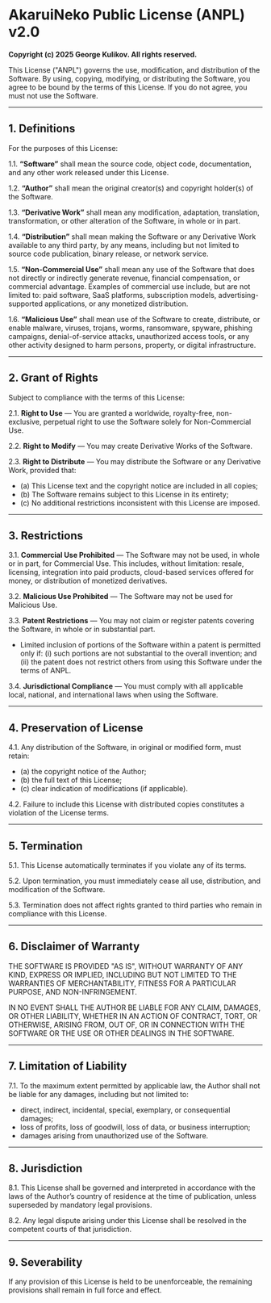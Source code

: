 # AkaruiNeko Public License (ANPL) v2.0

**Copyright (c) 2025 George Kulikov. All rights reserved.**

This License ("ANPL") governs the use, modification, and distribution of the Software.
By using, copying, modifying, or distributing the Software, you agree to be bound by the terms of this License.
If you do not agree, you must not use the Software.

---

## 1. Definitions

For the purposes of this License:

1.1. **“Software”** shall mean the source code, object code, documentation, and any other work released under this License.

1.2. **“Author”** shall mean the original creator(s) and copyright holder(s) of the Software.

1.3. **“Derivative Work”** shall mean any modification, adaptation, translation, transformation, or other alteration of the Software, in whole or in part.

1.4. **“Distribution”** shall mean making the Software or any Derivative Work available to any third party, by any means, including but not limited to source code publication, binary release, or network service.

1.5. **“Non-Commercial Use”** shall mean any use of the Software that does not directly or indirectly generate revenue, financial compensation, or commercial advantage. Examples of commercial use include, but are not limited to: paid software, SaaS platforms, subscription models, advertising-supported applications, or any monetized distribution.

1.6. **“Malicious Use”** shall mean use of the Software to create, distribute, or enable malware, viruses, trojans, worms, ransomware, spyware, phishing campaigns, denial-of-service attacks, unauthorized access tools, or any other activity designed to harm persons, property, or digital infrastructure.

---

## 2. Grant of Rights

Subject to compliance with the terms of this License:

2.1. **Right to Use** — You are granted a worldwide, royalty-free, non-exclusive, perpetual right to use the Software solely for Non-Commercial Use.

2.2. **Right to Modify** — You may create Derivative Works of the Software.

2.3. **Right to Distribute** — You may distribute the Software or any Derivative Work, provided that:

* (a) This License text and the copyright notice are included in all copies;
* (b) The Software remains subject to this License in its entirety;
* (c) No additional restrictions inconsistent with this License are imposed.

---

## 3. Restrictions

3.1. **Commercial Use Prohibited** — The Software may not be used, in whole or in part, for Commercial Use. This includes, without limitation: resale, licensing, integration into paid products, cloud-based services offered for money, or distribution of monetized derivatives.

3.2. **Malicious Use Prohibited** — The Software may not be used for Malicious Use.

3.3. **Patent Restrictions** — You may not claim or register patents covering the Software, in whole or in substantial part.

* Limited inclusion of portions of the Software within a patent is permitted only if:
  (i) such portions are not substantial to the overall invention; and
  (ii) the patent does not restrict others from using this Software under the terms of ANPL.

3.4. **Jurisdictional Compliance** — You must comply with all applicable local, national, and international laws when using the Software.

---

## 4. Preservation of License

4.1. Any distribution of the Software, in original or modified form, must retain:

* (a) the copyright notice of the Author;
* (b) the full text of this License;
* (c) clear indication of modifications (if applicable).

4.2. Failure to include this License with distributed copies constitutes a violation of the License terms.

---

## 5. Termination

5.1. This License automatically terminates if you violate any of its terms.

5.2. Upon termination, you must immediately cease all use, distribution, and modification of the Software.

5.3. Termination does not affect rights granted to third parties who remain in compliance with this License.

---

## 6. Disclaimer of Warranty

THE SOFTWARE IS PROVIDED "AS IS", WITHOUT WARRANTY OF ANY KIND, EXPRESS OR IMPLIED, INCLUDING BUT NOT LIMITED TO THE WARRANTIES OF MERCHANTABILITY, FITNESS FOR A PARTICULAR PURPOSE, AND NON-INFRINGEMENT.

IN NO EVENT SHALL THE AUTHOR BE LIABLE FOR ANY CLAIM, DAMAGES, OR OTHER LIABILITY, WHETHER IN AN ACTION OF CONTRACT, TORT, OR OTHERWISE, ARISING FROM, OUT OF, OR IN CONNECTION WITH THE SOFTWARE OR THE USE OR OTHER DEALINGS IN THE SOFTWARE.

---

## 7. Limitation of Liability

7.1. To the maximum extent permitted by applicable law, the Author shall not be liable for any damages, including but not limited to:

* direct, indirect, incidental, special, exemplary, or consequential damages;
* loss of profits, loss of goodwill, loss of data, or business interruption;
* damages arising from unauthorized use of the Software.

---

## 8. Jurisdiction

8.1. This License shall be governed and interpreted in accordance with the laws of the Author’s country of residence at the time of publication, unless superseded by mandatory legal provisions.

8.2. Any legal dispute arising under this License shall be resolved in the competent courts of that jurisdiction.

---

## 9. Severability

If any provision of this License is held to be unenforceable, the remaining provisions shall remain in full force and effect.

